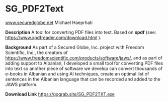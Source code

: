 # SG_PDF2Text
www.securedglobe.net
Michael Haeprhati

**Description**
A tool for converting PDF files into text. Based on **xpdf** (see: https://www.xpdfreader.com/download.html ).

**Background**
As part of a Secured Globe, Inc. project with Freedom Scientific, Inc., the creators of https://www.freedomscientific.com/products/software/jaws/, and as part of adding support to Albanian, I developed a small tool for converting PDF files into text so another piece of software we develop can convert thousands of e-books in Albanian and using AI techniques, create an optimal list of sentences in the Albanian language that can be recorded and added to the JAWS platform.

**Download Link**
https://gograb.site/SG_PDF2TXT.exe
